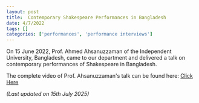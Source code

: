 ```yaml
---
layout: post
title:  Contemporary Shakespeare Performances in Bangladesh
date: 4/7/2022
tags: []
categories: ['performances', 'performance interviews']
---
```


On 15 June 2022, Prof. Ahmed Ahsanuzzaman of the Independent University, Bangladesh, came to our department and delivered a talk on contemporary performances of Shakespeare in Bangladesh. 

The complete video of Prof. Ahsanuzzaman's talk can be found here: [Click Here](https://www.youtube.com/watch?v=g-Rwkh6xdH0&feature=youtu.be&themeRefresh=1)

_(Last updated on 15th July 2025)_

